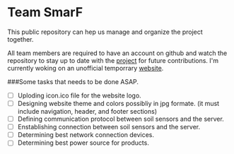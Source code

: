 # Team SmarF
This public repository can hep us manage and organize the project together.

All team members are required to have an account on github and watch the repository to stay up to date with the [project](https://github.com/meena-erian/SmarF/tree/master/components) for future contributions.
I'm currently woking on an unofficial temporrary [website](https://meena-erian.github.io/SmarF/).

###Some tasks that needs to be done ASAP.
 - [ ] Uploding icon.ico file for the website logo.
 - [ ] Designing website theme and colors possibliy in jpg formate. (it must include navigation, header, and footer sections)
 - [ ] Defining communication protocol between soil sensors and the server.
 - [ ] Enstablishing connection between soil sensors and the server.
 - [ ] Determining best network connection devices.
 - [ ] Determining best power source for products.
